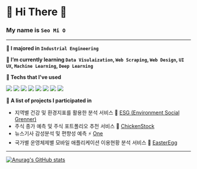 
# 👋 Hi There 👋

### My name is `Seo Mi O`  

---

**📝 I majored in `Industrial Engineering`**

**🌱 I’m currently learning  `Data Visulaization`, `Web Scraping`, `Web Design`, `UI UX`, `Machine Learning`, `Deep Learning`**

**🔭 Techs that I've used**

<img src="https://img.shields.io/badge/Python-3776AB?style=flat&logo=Python&logoColor=white"/> <img src="https://img.shields.io/badge/Tableau-0066B1?style=flat&logo=Tableau&logoColor=E97627"/> <img src="https://img.shields.io/badge/Django-092E20?style=flat&logo=Django&logoColor=white"/> <img src="https://img.shields.io/badge/JavaScript-F7DF1E?style=flat&logo=JavaScript&logoColor=white"/> <img src="https://img.shields.io/badge/HTML5-E34F26?style=flat&logo=HTML5&logoColor=white"/> <img src="https://img.shields.io/badge/CSS-1572B6?style=flat&logo=css3&logoColor=white"> <img src="https://img.shields.io/badge/MySQL-4479A1?style=flat&logo=MySQL&logoColor=white"/> <img src="https://img.shields.io/badge/Bootstrap-7952B3?style=flat&logo=bootstrap&logoColor=white">


**👯 A list of projects I participated in**
  - 지역별 건강 및 환경지표를 활용한 분석 서비스  :palm_tree: [ESG (Environment Social Grenner)](https://github.com/jaywoong/project_health_environment)
  - 주식 종가 예측 및 주식 포트폴리오 추천 서비스  :chicken: [ChickenStock](https://github.com/jaywoong/project_stock)
  - 뉴스기사 감성분석 및 편향성 예측  ⚡ [One](https://github.com/tecktonik08/Team_Project02)
  - 국가별 운영체제별 모바일 애플리케이션 이용현황 분석 서비스   :egg: [EasterEgg](https://github.com/creamcheesesteak/Project_EasterEgg)



---
[![Anurag's GitHub stats](https://github-readme-stats.vercel.app/api?username=mmeooo&hide=contribs&count_private=true&show_icons=true&theme=gruvbox)](https://github.com/mmeooo/github-readme-stats)


<!-- 
- 👯 I’m looking to collaborate on ...
- 🤔 I’m looking for help with ...
- 💬 Ask me about ...
- 📫 How to reach me: ...
- 😄 Pronouns: ...
- ⚡ Fun fact: ...
- 🔭 I’m currently working on  -->


